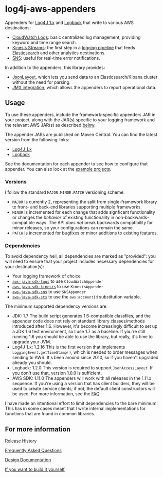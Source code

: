 # log4j-aws-appenders

Appenders for [Log4J 1.x](http://logging.apache.org/log4j/1.2/index.html) and
[Logback](https://logback.qos.ch/) that write to various AWS destinations:

* [CloudWatch Logs](docs/cloudwatch.md): basic centralized log management, providing keyword and time range search.
* [Kinesis Streams](docs/kinesis.md): the first step in a [logging pipeline](https://www.kdgregory.com/index.php?page=aws.loggingPipeline)
  that feeds [Elasticsearch](https://docs.aws.amazon.com/elasticsearch-service/latest/developerguide/what-is-amazon-elasticsearch-service.html)
  and other analytics destinations.
* [SNS](docs/sns.md): useful for real-time error notifications.

In addition to the appenders, this library provides:

* [JsonLayout](docs/jsonlayout.md), which lets you send data to an Elasticsearch/Kibana
  cluster without the need for parsing.
* [JMX integration](docs/jmx.md), which allows the appenders to report operational data.


## Usage

To use these appenders, include the framework-specific appenders JAR in your project, along
with the JAR(s) specific to your logging framework and the relevant AWS JAR(s) as described
[below](#dependencies).

The appender JARs are published on Maven Central. You can find the latest version from the
following links:

* [Log4J 1.x](https://search.maven.org/classic/#search%7Cga%7C1%7Cg%3A%22com.kdgregory.logging%22%20AND%20a%3A%22log4j1-aws-appenders%22)
* [Logback](https://search.maven.org/classic/#search%7Cga%7C1%7Cg%3A%22com.kdgregory.logging%22%20AND%20a%3A%22logback-aws-appenders%22)

See the documentation for each appender to see how to configure that appender. You can
also look at the [example projects](examples).


### Versions

I follow the standard `MAJOR.MINOR.PATCH` versioning scheme:

* `MAJOR` is currently 2, representing the split from single-framework library to front-
   and back-end libraries supporting multiple frameworks.
* `MINOR` is incremented for each change that adds signficant functionality or changes the
  _behavior_ of existing functionality in non-backwards-compatible ways. The API _does not_
  break backwards compatibility for minor releases, so your configurations can remain the
  same.
* `PATCH` is incremented for bugfixes or minor additions to existing features.


### Dependencies

To avoid dependency hell, all dependencies are marked as "provided": you will need
to ensure that your project includes necessary dependencies for your destination(s):

* Your logging framework of choice
* [`aws-java-sdk-logs`](https://search.maven.org/classic/#search%7Cga%7C1%7Cg%3A%22com.amazonaws%22%20AND%20a%3A%22aws-java-sdk-logs%22) to use `CloudWatchAppender`
* [`aws-java-sdk-kinesis`](https://search.maven.org/classic/#search%7Cga%7C1%7Cg%3A%22com.amazonaws%22%20AND%20a%3A%22aws-java-sdk-kinesis%22) to use `KinesisAppender`
* [`aws-java-sdk-sns`](https://search.maven.org/classic/#search%7Cga%7C1%7Cg%3A%22com.amazonaws%22%20AND%20a%3A%22aws-java-sdk-sns%22) to use `SNSAppender`
* [`aws-java-sdk-sts`](https://search.maven.org/classic/#search%7Cga%7C1%7Cg%3A%22com.amazonaws%22%20AND%20a%3A%22aws-java-sdk-sts%22) to use the `aws:accountId` substitution variable.

The minimum supported dependency versions are:

* JDK: 1.7
  The build script generates 1.6-compatible classfiles, and the appender code does
  not rely on standard library classes/methods introduced after 1.6. However, it's
  become increasingly difficult to set up a JDK 1.6 test environment, so I use 1.7
  as a baseline. If you're still running 1.6 you should be able to use the library,
  but really, it's time to upgrade your JVM.
* Log4J 1.x: 1.2.16
  This is the first version that implements `LoggingEvent.getTimeStamp()`, which
  is needed to order messages when sending to AWS. It's been around since 2010,
  so if you haven't upgraded already you should.
* Logback: 1.2.0
  This version is required to support `JsonAccessLayout`. If you don't use that,
  version 1.0.0 is sufficient.
* AWS SDK: 1.11.0
  The appenders will work with all releases in the 1.11.x sequence. If you're using
  a version that has client builders, they will be used to create service clients;
  if not, the default client constructors will be used. For more information, see the
  [FAQ](FAQ.md#whats-with-client-builders-vs-contructors).

I have made an intentional effort to limit dependencies to the bare minimum. This
has in some cases meant that I write internal implementations for functions that
are found in common libraries.


## For more information

[Release History](CHANGES.md)

[Frequently Asked Questions](FAQ.md)

[Design Documentation](docs/design.md)

[If you want to build it yourself](docs/build.md)
